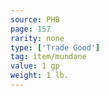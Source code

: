 ```yaml
---
source: PHB
page: 157
rarity: none
type: ['Trade Good']
tag: item/mundane
value: 1 gp
weight: 1 lb.
---
```


